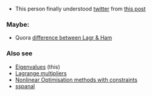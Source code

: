 
* This person finally understood [twitter](https://twitter.com/mstoudenmire/status/1539963638433419266?s=12&t=FcnYrvlEmUYUp146S_El5A) 
from [this post](https://blog.jessriedel.com/2017/06/28/legendre-transform/)

### Maybe:
* Quora [difference between Lagr & Ham](https://www.quora.com/What-is-the-difference-between-Lagrangian-and-Hamiltonian-mechanics)

### Also see
* [Eigenvalues](eigenvalues.md) (this)
* [Lagrange multipliers](./lagrange-multipliers.md)
* [Nonlinear Optimisation methods with constraints](./nlo.md)
* [sspanal](https://github.com/sohale/sspanel/blob/master/m1/links-panel.md)
